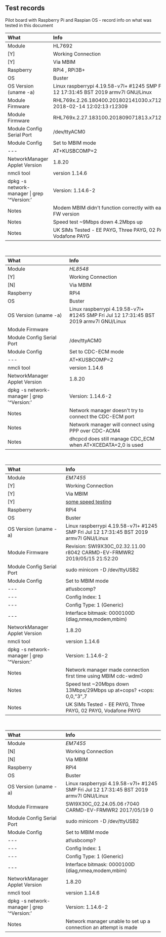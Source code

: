 ## Test records


Pilot board with Raspberry Pi and Raspian OS - record info on what was tested in this document

  

| **What**                      | **Info** |
|:----                          |:---- |  
| Module                        | HL7692 |
|  [Y]                          | Working Connection |
|  [Y]                          | Via MBIM |
| Raspberry                     | RPi4 , RPi3B+ |
| OS                            | Buster |
| OS Version (uname -a)         | Linux raspberrypi 4.19.58-v7l+ #1245 SMP Fri Jul 12 17:31:45 BST 2019 armv7l GNU/Linux |
| Module Firmware               | RHL769x.2.26.180400.201802141030.x7120m_1 2018-02-14 12:02:13 r12309 |
| Module Firmware               | RHL769x.2.27.183100.201809071813.x7120m_3  |
| Module Config Serial Port     | /dev/ttyACM0  |
| Module Config                 | Set to MBIM mode
| ---                           |  AT+KUSBCOMP=2 |  
| NetworkManager Applet Version | 1.8.20 |
| nmcli tool                    | version 1.14.6 |
| dpkg -s network-manager \| grep '^Version:' | Version: 1.14.6-2 |
| Notes                         | Modem MBIM didn't function correctly with earlier FW version |
| Notes                         | Speed test ~9Mbps down 4.2Mbps up |
| Notes                         | UK SIMs Tested - EE PAYG, Three PAYG, 02 PAYG, Vodafone PAYG | 


<br/>

| **What**                      | **Info** |
|:----                          |:---- |  
| Module                        | *HL8548* |
|  [Y]                          | Working Connection |
|  [N]                          | Via MBIM |
| Raspberry                     | RPi4 |
| OS                            | Buster |
| OS Version (uname -a)         | Linux raspberrypi 4.19.58-v7l+ #1245 SMP Fri Jul 12 17:31:45 BST 2019 armv7l GNU/Linux |
| Module Firmware               |   |
| Module Config Serial Port     | /dev/ttyACM0  |
| Module Config                 |  Set to CDC-ECM mode
| ---                           |   AT+KUSBCOMP=2 | 
| nmcli tool                    | version 1.14.6 |
| NetworkManager Applet Version | 1.8.20 |
| dpkg -s network-manager \| grep '^Version:' | Version: 1.14.6-2 |
| Notes | Network manager doesn't try to connect the CDC-ECM port |
| Notes | Network manager will connect using PPP over CDC-ACM4 | 
| Notes | dhcpcd does still manage CDC_ECM when AT+XCEDATA=2,0 is used |

  

<br/>

| **What** | **Info** |
|:---- |:---- |  
| Module | *EM7455* |
|  [Y] | Working Connection |
|  [Y] | Via MBIM |
|  [Y] | [some speed testing](./speedtests/Rpi4EM7455_uPilot_USB3_threeNetwork_2019-08-13-111021_1920x1200_scrot.png) 
| Raspberry | RPi4 |
| OS | Buster |
| OS Version (uname -a) | Linux raspberrypi 4.19.58-v7l+ #1245 SMP Fri Jul 12 17:31:45 BST 2019 armv7l GNU/Linux |
| Module Firmware | Revision: SWI9X30C_02.32.11.00 r8042 CARMD-EV-FRMWR2 2019/05/15 21:52:20 |
| Module Config Serial Port | sudo minicom -D /dev/ttyUSB2 |
| Module Config |  Set to MBIM mode |
| --- |  at!usbcomp? 
| --- | Config Index: 1                                                                 
| --- | Config Type:  1 (Generic)                                                       
| --- | Interface bitmask: 0000100D (diag,nmea,modem,mbim)   |  
| NetworkManager Applet Version | 1.8.20 |
| nmcli tool | version 1.14.6 |
| dpkg -s network-manager \| grep '^Version:' | Version: 1.14.6-2 |
| Notes | Network manager made connection first time using MBIM cdc-wdm0
| Notes | Speed test ~20Mbps down 13Mbps/29Mbps up at+cops? +cops: 0,0,"3",7 |
| Notes | UK SIMs Tested - EE PAYG, Three PAYG, 02 PAYG, Vodafone PAYG |

<br/>


| **What** | **Info** |
|:---- |:---- |  
| Module | *EM7455* |
|  [N] | Working Connection |
|  [N] | Via MBIM |
| Raspberry | RPi4 |
| OS | Buster |
| OS Version (uname -a) | Linux raspberrypi 4.19.58-v7l+ #1245 SMP Fri Jul 12 17:31:45 BST 2019 armv7l GNU/Linux |
| Module Firmware | SWI9X30C_02.24.05.06 r7040 CARMD-EV-FRMWR2 2017/05/19 0 |
| Module Config Serial Port | sudo minicom -D /dev/ttyUSB2 |
| Module Config |  Set to MBIM mode |
| --- |  at!usbcomp? 
| --- | Config Index: 1                                                                 
| --- | Config Type:  1 (Generic)                                                       
| --- | Interface bitmask: 0000100D (diag,nmea,modem,mbim)   |  
| NetworkManager Applet Version | 1.8.20 |
| nmcli tool | version 1.14.6 |
| dpkg -s network-manager \| grep '^Version:' | Version: 1.14.6-2 |
| Notes | Network manager unable to set up a connection an attempt is made



<br/>


